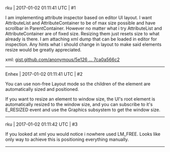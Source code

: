 rku | 2017-01-02 01:11:41 UTC | #1

I am implementing attribute inspector based on editor UI layout. I want AttributeList and AttributeContainer to be of max size possible and have scrollbar in ParentContainer. However no matter what i try AttributeList and AttributeContainer are of fixed size. Resizing them just resets size to what already is there. I am attaching xml dump that can be loaded in editor for inspection. Any hints what i should change in layout to make said elements resize would be greatly appreciated.

xml: [gist.github.com/anonymous/5e126 ... 7ca0a566c2](https://gist.github.com/anonymous/5e1268ef5efc0fe96bdc357ca0a566c2)

-------------------------

Enhex | 2017-01-02 01:11:41 UTC | #2

You can use non-free Layout mode so the children of the element  are automatically sized and positioned.

If you want to resize an element to window size,  the UI's root element is automatically resized to the window size, and you can subscribe to it's E_RESIZED event and use the Graphics subsystem to get the window size.

-------------------------

rku | 2017-01-02 01:11:42 UTC | #3

If you looked at xml you would notice i nowhere used LM_FREE. Looks like only way to achieve this is positioning everything manually.

-------------------------

